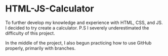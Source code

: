 # HTML-JS-Calculator
To further develop my knowledge and experience with HTML, CSS, and JS. I decided to try create a calculator. P.S I severely underestimated the difficulty of this project.

In the middle of the project, I also begun practicing how to use GitHub properly, primarily with branches.
